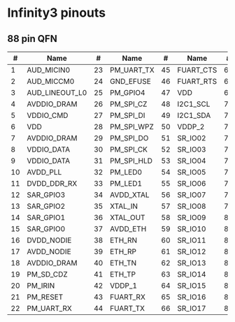 # Infinity3 pinouts

## 88 pin QFN

| #  | Name           | #  | Name       | #  | Name      | #  | Name        |
|----|----------------|----|------------|----|-----------|----|-------------|
| 1  | AUD_MICIN0     | 23 | PM_UART_TX | 45 | FUART_CTS | 67 | VDD         |
| 2  | AUD_MICCM0     | 24 | GND_EFUSE  | 46 | FUART_RTS | 68 | VDD         |
| 3  | AUD_LINEOUT_L0 | 25 | PM_GPIO4   | 47 | VDD       | 69 | VDDP_3      |
| 4  | AVDDIO_DRAM    | 26 | PM_SPI_CZ  | 48 | I2C1_SCL  | 70 | SPI0_CZ     |
| 5  | VDDIO_CMD      | 27 | PM_SPI_DI  | 49 | I2C1_SDA  | 71 | SPI0_CK     |
| 6  | VDD            | 28 | PM_SPI_WPZ | 50 | VDDP_2    | 72 | SPI0_DI     |
| 7  | AVDDIO_DRAM    | 29 | PM_SPI_DO  | 51 | SR_IO02   | 73 | SPI0_DO     |
| 8  | VDDIO_DATA     | 30 | PM_SPI_CK  | 52 | SR_IO03   | 74 | PWM0        |
| 9  | VDDIO_DATA     | 31 | PM_SPI_HLD | 53 | SR_IO04   | 75 | PWM1        |
| 10 | AVDD_PLL       | 32 | PM_LED0    | 54 | SR_IO05   | 76 | VDD         |
| 11 | DVDD_DDR_RX    | 33 | PM_LED1    | 55 | SR_IO06   | 77 | SD_CLK      |
| 12 | SAR_GPIO3      | 34 | AVDD_XTAL  | 56 | SR_IO07   | 78 | SD_CMD      |
| 13 | SAR_GPIO2      | 35 | XTAL_IN    | 57 | SR_IO08   | 79 | SD_D0       |
| 14 | SAR_GPIO1      | 36 | XTAL_OUT   | 58 | SR_IO09   | 80 | SD_D1       |
| 15 | SAR_GPIO0      | 37 | AVDD_ETH   | 59 | SR_IO10   | 81 | SD_D2       |
| 16 | DVDD_NODIE     | 38 | ETH_RN     | 60 | SR_IO11   | 82 | SD_D3       |
| 17 | AVDD_NODIE     | 39 | ETH_RP     | 61 | SR_IO12   | 83 | AVDD_USB    |
| 18 | AVDDIO_DRAM    | 40 | ETH_TN     | 62 | SR_IO13   | 84 | USB_DM      |
| 19 | PM_SD_CDZ      | 41 | ETH_TP     | 63 | SR_IO14   | 85 | USB_DP      |
| 20 | PM_IRIN        | 42 | VDDP_1     | 64 | SR_IO15   | 86 | AVDD_AUD    |
| 21 | PM_RESET       | 43 | FUART_RX   | 65 | SR_IO16   | 87 | AUD_VAG     |
| 22 | PM_UART_RX     | 44 | FUART_TX   | 66 | SR_IO17   | 88 | AUD_VRM_ADC |
